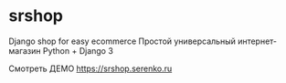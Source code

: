 # srshop
Django shop for easy ecommerce
Простой универсальный интернет-магазин Python + Django 3

Смотреть ДЕМО
https://srshop.serenko.ru
